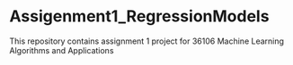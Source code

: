 # Assigenment1_RegressionModels
This repository contains assignment 1 project for 36106 Machine Learning Algorithms and Applications
